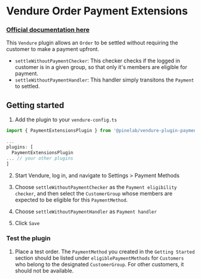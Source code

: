 # Vendure Order Payment Extensions

### [Official documentation here](https://pinelab-plugins.com/plugin/vendure-plugin-payment-extensions)

This `Vendure` plugin allows an `Order` to be settled without requiring the customer to make a payment upfront.

- `settleWithoutPaymentChecker`: This checker checks if the logged in customer is in a given group, so that only it's members are eligible for payment.
- `settleWithoutPaymentHandler`: This handler simply transitons the `Payment` to settled.

## Getting started

1. Add the plugin to your `vendure-config.ts`

```ts
import { PaymentExtensionsPlugin } from '@pinelab/vendure-plugin-payment-extensions';

...
plugins: [
  PaymentExtensionsPlugin
... // your other plugins
]

```

2. Start Vendure, log in, and navigate to Settings > Payment Methods
3. Choose `settleWithoutPaymentChecker` as the `Payment eligibility checker`, and then select the `CustomerGroup` whose members are expected to be eligible for this `PaymentMethod`.

4. Choose `settleWithoutPaymentHandler` as `Payment handler`
5. Click `Save`

### Test the plugin

1. Place a test order. The `PaymentMethod` you created in the `Getting Started` section should be listed under `eligiblePaymentMethods` for `Customers` who belong to the designated `CustomerGroup`. For other customers, it should not be available.

